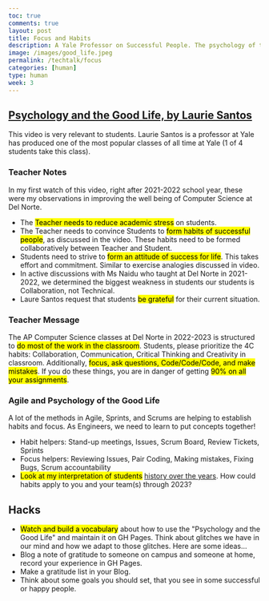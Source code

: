 ```yaml
---
toc: true
comments: true
layout: post
title: Focus and Habits
description: A Yale Professor on Successful People. The psychology of the individual is often considered the key to success.  This is about analyzing those who are successful and applying those traits to ourself.
image: /images/good_life.jpeg
permalink: /techtalk/focus
categories: [human]
type: human
week: 3
---
```


## [Psychology and the Good Life, by Laurie Santos](https://www.youtube.com/watch?v=ZizdB0TgAVM)
This video is very relevant to students.  Laurie Santos is a professor at Yale has produced one of the most popular classes of all time at Yale (1 of 4 students take this class).  

### Teacher Notes
In my first watch of this video, right after 2021-2022 school year, these were my observations in improving the well being of Computer Science at Del Norte. 
- The <mark>Teacher needs to reduce academic stress</mark> on students.
- The Teacher needs to convince Students to <mark>form habits of successful people</mark>, as discussed in the video. These habits need to be formed collaboratively between Teacher and Student.
- Students need to strive to <mark>form an attitude of success for life</mark>.  This takes effort and commitment.  Similar to exercise analogies discussed in video.
- In active discussions with Ms Naidu who taught at Del Norte in 2021-2022, we determined the biggest weakness in students our students is Collaboration, not Technical.  
- Laure Santos request that students <mark>be grateful</mark> for their current situation.

### Teacher Message
The AP Computer Science classes at Del Norte in 2022-2023 is structured to <mark>do most of the work in the classroom</mark>.  Students, please prioritize the 4C habits: Collaboration, Communication, Critical Thinking and Creativity in classroom.  Additionally, <mark>focus, ask questions, Code/Code/Code, and make mistakes</mark>. If you do these things, you are in danger of getting <mark>90% on all your assignments</mark>.

### Agile and Psychology of the Good Life
A lot of the methods in Agile, Sprints, and Scrums are helping to establish habits and focus. As Engineers, we need to learn to put concepts together! 
- Habit helpers: Stand-up meetings, Issues, Scrum Board, Review Tickets, Sprints
- Focus helpers: Reviewing Issues, Pair Coding, Making mistakes, Fixing Bugs, Scrum accountability
- <mark>Look at my interpretation of students</mark> [history over the years]({{site.baseurl}}/unit/history).  How could habits apply to you and your team(s) through 2023?

## Hacks
- <mark>Watch and build a vocabulary</mark> about how to use the "Psychology and the Good Life" and maintain it on GH Pages. Think about glitches we have in our mind and how we adapt to those glitches.  Here are some ideas...
- Blog a note of gratitude to someone on campus and someone at home, record your experience in GH Pages.
- Make a gratitude list in your Blog.
- Think about some goals you should set, that you see in some successful or happy people.
